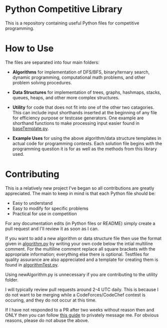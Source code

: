# Python Competitive Library
This is a repository containing useful Python files for competitive programming. 

# How to Use
The files are separated into four main folders:

- **Algorithms** for implementation of DFS/BFS, binary/ternary search, dynamic programming, computational math problems, and other problem solving procedures.

- **Data Structures** for implementation of trees, graphs, hashmaps, stacks, queues, heaps, and other more complex structures.

- **Utility** for code that does not fit into one of the other two catagories. This can include input shorthands inserted at the beginning of any file for efficiency purpose or testcase generators. One example are shorthand functions to make processing input easier found in [baseTemplate.py](./templates/baseTemplate.py).

- **Example Uses** for using the above algorithm/data structure templates in actual code for programming contests. Each solution file begins with the programming question it is for as well as the methods from this library used.

# Contributing
This is a relatively new project I've began so all contributions are greatly appreciated. The main to keep in mind is that each Python file should be:

- Easy to understand
- Easy to modify for specific problems
- Practical for use in competition

For any documentation edits (in Python files or README) simply create a pull request and I'll review it as soon as I can. 

If you want to add a new algorithm or data structure file then use the format given in [algorithm.py](./contributing/algorithm.py) by writing your own code below the intial multiline comment. For the multiline comment replace all square brackets with the appropriate information; everything else there is optional. Testfiles for quality assurance are also appreciated and a template for creating them is found in [algorithmTest.py](./contributing/algorithmTest.py). 

Using newAlgorithm.py is unnecessary if you are contributing to the utility folder.

I will typically review pull requests around 2-4 UTC daily. This is because I do not want to be merging while a CodeForces/CodeChef contest is occuring, and they do not occur at this time. 

If I have not responded to a PR after two weeks without reason then and ONLY then you can follow [this guide](https://stackoverflow.com/questions/12686545/how-to-leave-a-message-for-a-github-com-user) to privately message me. For obvious reasons, please do not abuse the above. 

